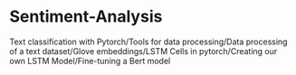 # Sentiment-Analysis
Text classification with Pytorch/Tools for data processing/Data processing of a text dataset/Glove embeddings/LSTM Cells in pytorch/Creating our own LSTM Model/Fine-tuning a Bert model
